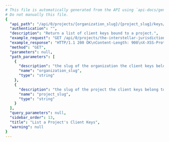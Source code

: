 ```yaml
---
# This file is automatically generated from the API using `api-docs/generate.py`
# Do not manually this file.
{
  "api_path": "/api/0/projects/{organization_slug}/{project_slug}/keys/", 
  "authentication": "", 
  "description": "Return a list of client keys bound to a project.", 
  "example_request": "GET /api/0/projects/the-interstellar-jurisdiction/pump-station/keys/ HTTP/1.1\nHost: sentry.io\nAuthorization: Bearer {base64-encoded-key-here}", 
  "example_response": "HTTP/1.1 200 OK\nContent-Length: 908\nX-XSS-Protection: 1; mode=block\nX-Content-Type-Options: nosniff\nContent-Language: en\nVary: Accept-Language, Cookie\nLink: <https://sentry.io/api/0/projects/the-interstellar-jurisdiction/pump-station/keys/?&cursor=4:0:1>; rel=\"previous\"; results=\"false\"; cursor=\"4:0:1\", <https://sentry.io/api/0/projects/the-interstellar-jurisdiction/pump-station/keys/?&cursor=4:100:0>; rel=\"next\"; results=\"false\"; cursor=\"4:100:0\"\nAllow: GET, POST, HEAD, OPTIONS\nX-Frame-Options: deny\nContent-Type: application/json\n\n[\n  {\n    \"browserSdk\": {\n      \"choices\": [\n        [\n          \"latest\", \n          \"latest\"\n        ], \n        [\n          \"4.x\", \n          \"4.x\"\n        ]\n      ]\n    }, \n    \"browserSdkVersion\": \"4.x\", \n    \"dateCreated\": \"2018-10-19T20:34:37.162Z\", \n    \"dsn\": {\n      \"cdn\": \"https://sentry.io/js-sdk-loader/37aacdb4be3b46998d43c27e2606bed2.min.js\", \n      \"csp\": \"https://sentry.io/api/2/csp-report/?sentry_key=37aacdb4be3b46998d43c27e2606bed2\", \n      \"minidump\": \"https://sentry.io/api/2/minidump/?sentry_key=37aacdb4be3b46998d43c27e2606bed2\", \n      \"public\": \"https://37aacdb4be3b46998d43c27e2606bed2@sentry.io/2\", \n      \"secret\": \"https://37aacdb4be3b46998d43c27e2606bed2:cd9ba078fa744a97b290a83d9062ad97@sentry.io/2\", \n      \"security\": \"https://sentry.io/api/2/security/?sentry_key=37aacdb4be3b46998d43c27e2606bed2\"\n    }, \n    \"id\": \"37aacdb4be3b46998d43c27e2606bed2\", \n    \"isActive\": true, \n    \"label\": \"Fabulous Key\", \n    \"name\": \"Fabulous Key\", \n    \"projectId\": 2, \n    \"public\": \"37aacdb4be3b46998d43c27e2606bed2\", \n    \"rateLimit\": null, \n    \"secret\": \"cd9ba078fa744a97b290a83d9062ad97\"\n  }\n]", 
  "method": "GET", 
  "parameters": null, 
  "path_parameters": [
    {
      "description": "the slug of the organization the client keys belong to.", 
      "name": "organization_slug", 
      "type": "string"
    }, 
    {
      "description": "the slug of the project the client keys belong to.", 
      "name": "project_slug", 
      "type": "string"
    }
  ], 
  "query_parameters": null, 
  "sidebar_order": 13, 
  "title": "List a Project's Client Keys", 
  "warning": null
}
---
```


